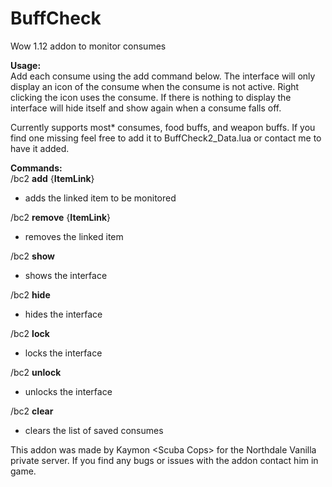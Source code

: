 # **BuffCheck**
Wow 1.12 addon to monitor consumes

**Usage:**<br/>
Add each consume using the add command below. The interface will only display an icon of 
the consume when the consume is not active. Right clicking the icon uses the consume. 
If there is nothing to display the interface will hide itself and show again when a consume falls off.

Currently supports most* consumes, food buffs, and weapon buffs. If you find one missing
feel free to add it to BuffCheck2_Data.lua or contact me to have it added.

**Commands:**<br/>
/bc2 **add** {**ItemLink**}
  - adds the linked item to be monitored

/bc2 **remove** {**ItemLink**}
  
  - removes the linked item

/bc2 **show**
  
  - shows the interface
  
/bc2 **hide**

   - hides the interface
   
/bc2 **lock**

   - locks the interface
   
/bc2 **unlock**

   - unlocks the interface

/bc2 **clear**

  - clears the list of saved consumes

This addon was made by Kaymon \<Scuba Cops> for the Northdale Vanilla private server. If you find
any bugs or issues with the addon contact him in game.